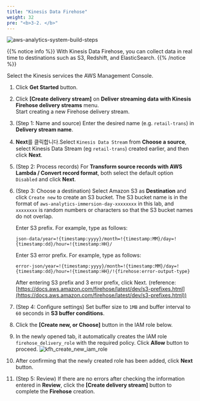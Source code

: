```yaml
---
title: "Kinesis Data Firehose"
weight: 32
pre: "<b>3-2. </b>"
---
```


![aws-analytics-system-build-steps](/analytics-on-aws/images/aws-analytics-system-build-steps.png)

{{% notice info %}}
With Kinesis Data Firehose, you can collect data in real time to destinations such as S3, Redshift, and ElasticSearch.
{{% /notice %}}

Select the Kinesis services the AWS Management Console.

1. Click **Get Started** button.
2. Click **\[Create delivery stream\]** on **Deliver streaming data with Kinesis Firehose delivery streams** menu.<br/>
Start creating a new Firehose delivery stream.
3. (Step 1: Name and source) Enter the desired name (e.g. `retail-trans`) in **Delivery stream name**.
4. **Next**를 클릭합니다.Select `Kinesis Data Stream` from **Choose a source**, select Kinesis Data Stream (eg `retail-trans`) created earlier, and then click **Next**.
5. (Step 2: Process records) For **Transform source records with AWS Lambda / Convert record format**, both select the default option `Disabled` and click **Next**.
6. (Step 3: Choose a destination) Select Amazon S3 as **Destination** and click `Create new` to create an S3 bucket.
The S3 bucket name is in the format of `aws-analytics-immersion-day-xxxxxxxx` in this lab, and `xxxxxxxx` is random numbers or characters so that the S3 bucket names do not overlap.

    Enter S3 prefix. For example, type as follows:    
    ```buildoutcfg
    json-data/year=!{timestamp:yyyy}/month=!{timestamp:MM}/day=!{timestamp:dd}/hour=!{timestamp:HH}/
    ```

    Enter S3 error prefix. For example, type as follows:
    ```buildoutcfg
    error-json/year=!{timestamp:yyyy}/month=!{timestamp:MM}/day=!{timestamp:dd}/hour=!{timestamp:HH}/!{firehose:error-output-type}
    ```

    After entering S3 prefix and 3 error prefix, click Next. 
    (reference: [https://docs.aws.amazon.com/firehose/latest/dev/s3-prefixes.html](https://docs.aws.amazon.com/firehose/latest/dev/s3-prefixes.html))
7. (Step 4: Configure settings) Set buffer size to `1MB` and buffer interval to `60` seconds in **S3 buffer conditions**.
8. Click the **\[Create new, or Choose\]** button in the IAM role below.
9. In the newly opened tab, it automatically creates the IAM role `firehose_delivery_role` with the required policy. Click **Allow** button to proceed.
![kfh_create_new_iam_role](/analytics-on-aws/images/kfh_create_new_iam_role.png)
10. After confirming that the newly created role has been added, click **Next** button.
11. (Step 5: Review) If there are no errors after checking the information entered in **Review**, click the **\[Create delivery stream\]** button to complete the **Firehose** creation.
